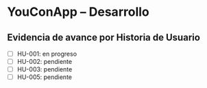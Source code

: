 # YouConApp – Desarrollo

## Evidencia de avance por Historia de Usuario

- [ ] HU-001: en progreso  
- [ ] HU-002: pendiente  
- [ ] HU-003: pendiente  
- [ ] HU-005: pendiente  